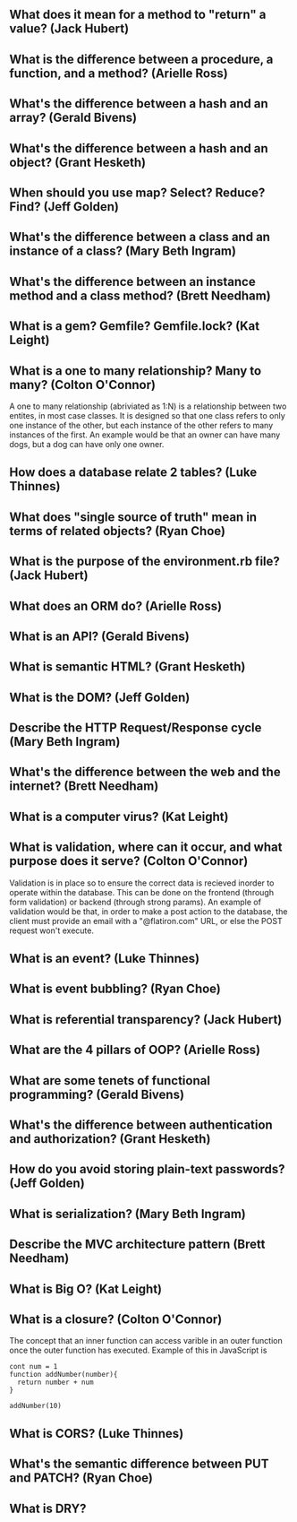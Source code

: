 ## What does it mean for a method to "return" a value? (Jack Hubert)

## What is the difference between a procedure, a function, and a method? (Arielle Ross)

## What's the difference between a hash and an array? (Gerald Bivens)

## What's the difference between a hash and an object? (Grant Hesketh)

## When should you use map? Select? Reduce? Find? (Jeff Golden)

## What's the difference between a class and an instance of a class? (Mary Beth Ingram)

## What's the difference between an instance method and a class method? (Brett Needham) 

## What is a gem? Gemfile? Gemfile.lock? (Kat Leight)

## What is a one to many relationship? Many to many? (Colton O'Connor)
A one to many relationship (abriviated as 1:N) is a relationship between two entites, in most case classes. It is designed so that one class refers to only one instance of the other, but each instance of the other refers to many instances of the first. An example would be that an owner can have many dogs, but a dog can have only one owner.

## How does a database relate 2 tables? (Luke Thinnes)

## What does "single source of truth" mean in terms of related objects? (Ryan Choe)

## What is the purpose of the environment.rb file? (Jack Hubert)

## What does an ORM do? (Arielle Ross)

## What is an API? (Gerald Bivens)

## What is semantic HTML? (Grant Hesketh)

## What is the DOM? (Jeff Golden)

## Describe the HTTP Request/Response cycle (Mary Beth Ingram)

## What's the difference between the web and the internet? (Brett Needham) 

## What is a computer virus? (Kat Leight)

## What is validation, where can it occur, and what purpose does it serve? (Colton O'Connor)

Validation is in place so to ensure the correct data is recieved inorder to operate within the database. This can be done on the frontend (through form validation) or backend (through strong params). An example of validation would be that, in order to make a post action to the database, the client must provide an email with a "@flatiron.com" URL, or else the POST request won't execute.

## What is an event? (Luke Thinnes)

## What is event bubbling? (Ryan Choe)

## What is referential transparency? (Jack Hubert)

## What are the 4 pillars of OOP? (Arielle Ross)

## What are some tenets of functional programming? (Gerald Bivens)

## What's the difference between authentication and authorization? (Grant Hesketh)

## How do you avoid storing plain-text passwords? (Jeff Golden)

## What is serialization? (Mary Beth Ingram)

## Describe the MVC architecture pattern (Brett Needham) 

## What is Big O? (Kat Leight)

## What is a closure? (Colton O'Connor)

The concept that an inner function can access varible in an outer function once the outer function has executed. Example of this in JavaScript is 

``` 
cont num = 1
function addNumber(number){
  return number + num
}

addNumber(10)
``` 

## What is CORS? (Luke Thinnes)

## What's the semantic difference between PUT and PATCH? (Ryan Choe)

## What is DRY?

